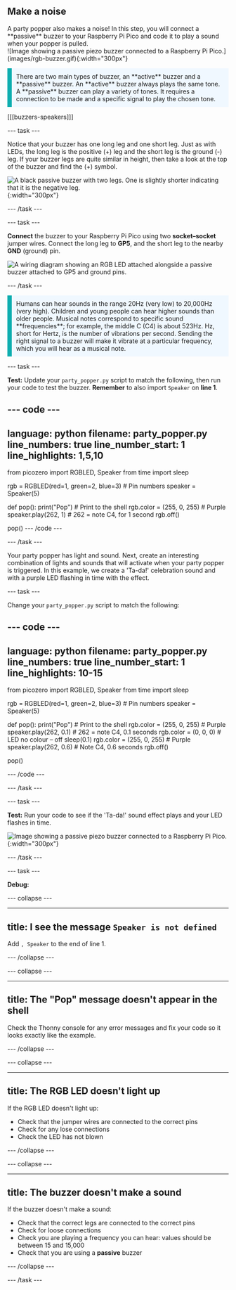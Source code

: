 ## Make a noise

<div style="display: flex; flex-wrap: wrap">
<div style="flex-basis: 200px; flex-grow: 1; margin-right: 15px;">
A party popper also makes a noise! In this step, you will connect a **passive** buzzer to your Raspberry Pi Pico and code it to play a sound when your popper is pulled. 
</div>
<div>
![Image showing a passive piezo buzzer connected to a Raspberry Pi Pico.](images/rgb-buzzer.gif){:width="300px"}
</div>
</div>

<p style='border-left: solid; border-width:10px; border-color: #0faeb0; background-color: aliceblue; padding: 10px;'>
There are two main types of buzzer, an **active** buzzer and a **passive** buzzer. An **active** buzzer always plays the same tone. A **passive** buzzer can play a variety of tones. It requires a connection to be made and a specific signal to play the chosen tone. 
</p>

[[[buzzers-speakers]]]

--- task ---

Notice that your buzzer has one long leg and one short leg. Just as with LEDs, the long leg is the positive (+) leg and the short leg is the ground (-) leg. If your buzzer legs are quite similar in height, then take a look at the top of the buzzer and find the (+) symbol.

![A black passive buzzer with two legs. One is slightly shorter indicating that it is the negative leg.](images/buzzer.png){:width="300px"}

--- /task ---

--- task ---

**Connect** the buzzer to your Raspberry Pi Pico using two **socket–socket** jumper wires. Connect the long leg to **GP5**, and the short leg to the nearby **GND** (ground) pin.  

![A wiring diagram showing an RGB LED attached alongside a passive buzzer attached to GP5 and ground pins.](images/rgb-led-buzzer-diagram.png)

--- /task ---

<p style='border-left: solid; border-width:10px; border-color: #0faeb0; background-color: aliceblue; padding: 10px;'>
Humans can hear sounds in the range 20Hz (very low) to 20,000Hz (very high). Children and young people can hear higher sounds than older people. Musical notes correspond to specific sound **frequencies**; for example, the middle C (C4) is about 523Hz. Hz, short for Hertz, is the number of vibrations per second. Sending the right signal to a buzzer will make it vibrate at a particular frequency, which you will hear as a musical note. </p>

--- task ---

**Test:** Update your `party_popper.py` script to match the following, then run your code to test the buzzer. **Remember** to also import `Speaker` on **line 1**.

--- code ---
---
language: python
filename: party_popper.py
line_numbers: true
line_number_start: 1
line_highlights: 1,5,10
---
from picozero import RGBLED, Speaker
from time import sleep

rgb = RGBLED(red=1, green=2, blue=3) # Pin numbers 
speaker = Speaker(5)

def pop():
    print("Pop") # Print to the shell
    rgb.color = (255, 0, 255) # Purple
    speaker.play(262, 1) # 262 = note C4, for 1 second
    rgb.off()

pop()
--- /code ---

--- /task ---

Your party popper has light and sound. Next, create an interesting combination of lights and sounds that will activate when your party popper is triggered. In this example, we create a 'Ta-da!' celebration sound and with a purple LED flashing in time with the effect.

--- task ---

Change your `party_popper.py` script to match the following:

--- code ---
---
language: python
filename: party_popper.py
line_numbers: true
line_number_start: 1
line_highlights:  10-15
---
from picozero import RGBLED, Speaker
from time import sleep

rgb = RGBLED(red=1, green=2, blue=3) # Pin numbers
speaker = Speaker(5)

def pop():
    print("Pop") # Print to the shell
    rgb.color = (255, 0, 255) # Purple
    speaker.play(262, 0.1) # 262 = note C4, 0.1 seconds
    rgb.color = (0, 0, 0) # LED no colour – off
    sleep(0.1)
    rgb.color = (255, 0, 255) # Purple
    speaker.play(262, 0.6) # Note C4, 0.6 seconds
    rgb.off()

pop()

--- /code ---

--- /task ---

--- task ---

**Test:** Run your code to see if the 'Ta-da!' sound effect plays and your LED flashes in time. 

![Image showing a passive piezo buzzer connected to a Raspberry Pi Pico.](images/rgb-buzzer.gif){:width="300px"}

--- /task ---

--- task ---

**Debug:** 

--- collapse ---

---
title: I see the message `Speaker is not defined`
---

Add `, Speaker` to the end of line 1.

--- /collapse ---

--- collapse ---

---
title: The "Pop" message doesn't appear in the shell
---

Check the Thonny console for any error messages and fix your code so it looks exactly like the example. 

--- /collapse ---

--- collapse ---

---
title: The RGB LED doesn't light up
---

If the RGB LED doesn't light up:
+ Check that the jumper wires are connected to the correct pins 
+ Check for any lose connections 
+ Check the LED has not blown

--- /collapse ---

--- collapse ---

---
title: The buzzer doesn't make a sound
---

If the buzzer doesn't make a sound:
+ Check that the correct legs are connected to the correct pins
+ Check for loose connections
+ Check you are playing a frequency you can hear: values should be between 15 and 15,000
+ Check that you are using a **passive** buzzer

--- /collapse ---

--- /task ---
